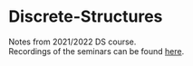 # Discrete-Structures
Notes from 2021/2022 DS course. <br/>
Recordings of the seminars can be found [here](https://www.youtube.com/playlist?list=PLlRbIRveYayb1zDcwqtCEEtrVnt6lqwcd).
